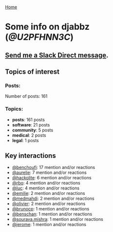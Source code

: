 [Home](https://kelu124.github.io/echommunity/)

# Some info on __djabbz__ (_@U2PFHNN3C_)


## [Send me a Slack Direct message](https://echopen.slack.com/messages/@djabbz/).

## Topics of interest

### Posts: 

Number of posts: 161

### Topics:

* __posts__: 161 posts
* __software__: 21 posts
* __community__: 5 posts
* __medical__: 2 posts
* __legal__: 1 posts

## Key interactions 

* [@benchoufi](./U0B47KC3S.md): 17 mention and/or reactions
* [@aurelie](./U37GZRZU6.md): 7 mention and/or reactions
* [@hackolite](./U20C8CKTL.md): 6 mention and/or reactions
* [@rbo](./U38HVMZ6K.md): 4 mention and/or reactions
* [@luc](./U0AAL4W13.md): 4 mention and/or reactions
* [@emilie](./U0FN1B8KD.md): 2 mention and/or reactions
* [@medmahdi](./U36QEPF51.md): 2 mention and/or reactions
* [@olivier](./U04DFTZ7D.md): 2 mention and/or reactions
* [@brunocp](./U33817K25.md): 1 mention and/or reactions
* [@benschan](./U1PKXQVDW.md): 1 mention and/or reactions
* [@sourava.mishra](./U3CV9P9NH.md): 1 mention and/or reactions
* [@jerome](./U07UEJC2H.md): 1 mention and/or reactions
